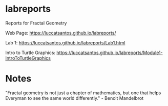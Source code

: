 # labreports
Reports for Fractal Geometry

Web Page: https://luccatsantos.github.io/labreports/

Lab 1: https://luccatsantos.github.io/labreports/Lab1.html

Intro to Turtle Graphics: https://luccatsantos.github.io/labreports/Module1-IntroToTurtleGraphics

# Notes

"Fractal geometry is not just a chapter of mathematics, but one that helps Everyman to see the same world differently." - Benoit Mandelbrot
